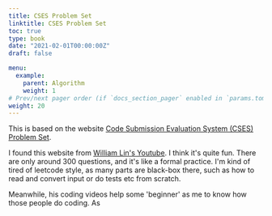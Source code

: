 ```yaml
---
title: CSES Problem Set
linktitle: CSES Problem Set 
toc: true
type: book
date: "2021-02-01T00:00:00Z"
draft: false

menu:
  example:
    parent: Algorithm
    weight: 1
# Prev/next pager order (if `docs_section_pager` enabled in `params.toml`)
weight: 20
---
```


This is based on the website [Code Submission Evaluation System (CSES) Problem Set](https://cses.fi/problemset/). 

I found this website from [William Lin's Youtube](https://www.youtube.com/watch?v=dZ_6MS14Mg4&t=510s]). I think it's quite fun. There are only around 300 questions, and it's like a formal practice. I'm kind of tired of leetcode style, as many parts are black-box there, such as how to read and convert input or do tests etc from scratch.

Meanwhile, his coding videos help some 'beginner' as me to know how those people do coding. As 
